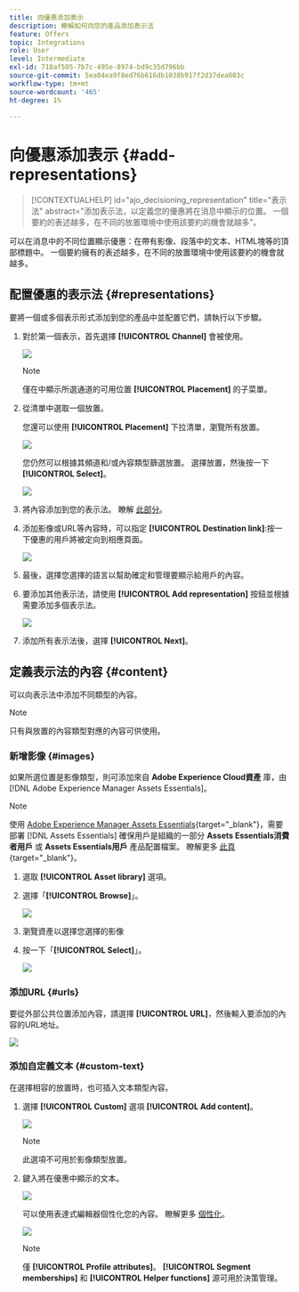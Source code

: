 ```yaml
---
title: 向優惠添加表示
description: 瞭解如何向您的產品添加表示法
feature: Offers
topic: Integrations
role: User
level: Intermediate
exl-id: 718af505-7b7c-495e-8974-bd9c35d796bb
source-git-commit: 5ea04ea9f8ed76b616db1038b917f2d37dea003c
workflow-type: tm+mt
source-wordcount: '465'
ht-degree: 1%

---
```


# 向優惠添加表示 {#add-representations}

>[!CONTEXTUALHELP]
>id="ajo_decisioning_representation"
>title="表示法"
>abstract="添加表示法，以定義您的優惠將在消息中顯示的位置。 一個要約的表述越多，在不同的放置環境中使用該要約的機會就越多&quot;。

可以在消息中的不同位置顯示優惠：在帶有影像、段落中的文本、HTML塊等的頂部標題中。 一個要約擁有的表述越多，在不同的放置環境中使用該要約的機會就越多。

## 配置優惠的表示法 {#representations}

要將一個或多個表示形式添加到您的產品中並配置它們，請執行以下步驟。

1. 對於第一個表示，首先選擇 **[!UICONTROL Channel]** 會被使用。

   ![](../assets/channel-placement.png)

   >[!NOTE]
   >
   >僅在中顯示所選通道的可用位置 **[!UICONTROL Placement]** 的子菜單。

1. 從清單中選取一個放置。

   您還可以使用 **[!UICONTROL Placement]** 下拉清單，瀏覽所有放置。

   ![](../assets/browse-button-placements.png)

   您仍然可以根據其頻道和/或內容類型篩選放置。 選擇放置，然後按一下 **[!UICONTROL Select]**。

   ![](../assets/browse-placements.png)

1. 將內容添加到您的表示法。 瞭解 [此部分](#content)。

1. 添加影像或URL等內容時，可以指定 **[!UICONTROL Destination link]**:按一下優惠的用戶將被定向到相應頁面。

   ![](../assets/offer-destination-link.png)

1. 最後，選擇您選擇的語言以幫助確定和管理要顯示給用戶的內容。

1. 要添加其他表示法，請使用 **[!UICONTROL Add representation]** 按鈕並根據需要添加多個表示法。

   ![](../assets/offer-add-representation.png)

1. 添加所有表示法後，選擇 **[!UICONTROL Next]**。

## 定義表示法的內容 {#content}

可以向表示法中添加不同類型的內容。

>[!NOTE]
>
>只有與放置的內容類型對應的內容可供使用。

### 新增影像 {#images}

如果所選位置是影像類型，則可添加來自 **Adobe Experience Cloud資產** 庫，由 [!DNL Adobe Experience Manager Assets Essentials]。

>[!NOTE]
>
> 使用 [Adobe Experience Manager Assets Essentials](https://experienceleague.adobe.com/docs/experience-manager-assets-essentials/help/introduction.html?lang=en){target=&quot;_blank&quot;}，需要部署 [!DNL Assets Essentials] 確保用戶是組織的一部分 **Assets Essentials消費者用戶** 或 **Assets Essentials用戶** 產品配置檔案。 瞭解更多 [此頁](https://experienceleague.adobe.com/docs/experience-manager-assets-essentials/help/deploy-administer.html){target=&quot;_blank&quot;}。

1. 選取 **[!UICONTROL Asset library]** 選項。

1. 選擇「**[!UICONTROL Browse]**」。

   ![](../assets/offer-browse-asset-library.png)

1. 瀏覽資產以選擇您選擇的影像

1. 按一下「**[!UICONTROL Select]**」。

   ![](../assets/offer-select-asset.png)

### 添加URL {#urls}

要從外部公共位置添加內容，請選擇 **[!UICONTROL URL]**，然後輸入要添加的內容的URL地址。

![](../assets/offer-content-url.png)

### 添加自定義文本 {#custom-text}

在選擇相容的放置時，也可插入文本類型內容。

1. 選擇 **[!UICONTROL Custom]** 選項 **[!UICONTROL Add content]**。

   ![](../assets/offer-add-content.png)

   >[!NOTE]
   >
   >此選項不可用於影像類型放置。

1. 鍵入將在優惠中顯示的文本。

   ![](../assets/offer-text-content.png)

   可以使用表達式編輯器個性化您的內容。 瞭解更多 [個性化](../../personalization/personalize.md#use-expression-editor)。

   ![](../assets/offer-personalization.png)

   >[!NOTE]
   >
   >僅 **[!UICONTROL Profile attributes]**。 **[!UICONTROL Segment memberships]** 和 **[!UICONTROL Helper functions]** 源可用於決策管理。
